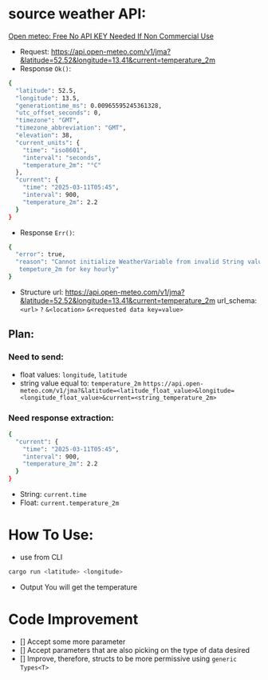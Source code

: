 # source weather API:
[Open meteo: Free No API KEY Needed If Non Commercial Use](https://open-meteo.com/en/docs/jma-api?latitude=35.6895&longitude=139.6917&current=temperature_2m)

- Request: https://api.open-meteo.com/v1/jma?&latitude=52.52&longitude=13.41&current=temperature_2m
- Response `Ok()`:
```bash
{
  "latitude": 52.5,
  "longitude": 13.5,
  "generationtime_ms": 0.00965595245361328,
  "utc_offset_seconds": 0,
  "timezone": "GMT",
  "timezone_abbreviation": "GMT",
  "elevation": 38,
  "current_units": {
    "time": "iso8601",
    "interval": "seconds",
    "temperature_2m": "°C"
  },
  "current": {
    "time": "2025-03-11T05:45",
    "interval": 900,
    "temperature_2m": 2.2
  }
}
```
- Response `Err()`:
```bash
{
  "error": true, 
  "reason": "Cannot initialize WeatherVariable from invalid String value
   tempeture_2m for key hourly" 
}
```

- Structure url:
https://api.open-meteo.com/v1/jma?&latitude=52.52&longitude=13.41&current=temperature_2m
url_schema:`<url>`			`?` 	`&<location>`		`&<requested data key=value>`

## Plan:

### Need to send:
- float values: `longitude`, `latitude`
- string value equal to: `temperature_2m`
`https://api.open-meteo.com/v1/jma?&latitude=<latitude_float_value>&longitude=<longitude_float_value>&current=<string_temperature_2m>`

### Need response extraction:
```bash
{
  "current": {
    "time": "2025-03-11T05:45",
    "interval": 900,
    "temperature_2m": 2.2
  }
}
```
- String: `current.time`
- Float: `current.temperature_2m`

# How To Use:
- use from CLI 
```bash
cargo run <latitude> <longitude>
```
- Output
You will get the temperature

# Code Improvement
- [] Accept some more parameter
- [] Accept parameters that are also picking on the type of data desired
- [] Improve, therefore, structs to be more permissive using `generic` `Types<T>`
